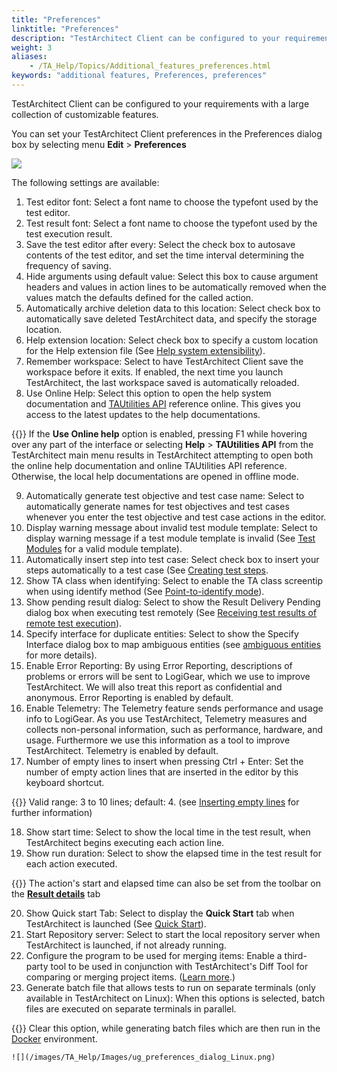 ```yaml
--- 
title: "Preferences"
linktitle: "Preferences"
description: "TestArchitect Client can be configured to your requirements with a large collection of customizable features."
weight: 3
aliases: 
    - /TA_Help/Topics/Additional_features_preferences.html
keywords: "additional features, Preferences, preferences"
---
```


TestArchitect Client can be configured to your requirements with a large collection of customizable features.

You can set your TestArchitect Client preferences in the Preferences dialog box by selecting menu **Edit** \> **Preferences**

![](/images/TA_Help/Images/ug_preferences_dialog.png)

The following settings are available:

1.  Test editor font: Select a font name to choose the typefont used by the test editor.
2.  Test result font: Select a font name to choose the typefont used by the test execution result.
3.  Save the test editor after every: Select the check box to autosave contents of the test editor, and set the time interval determining the frequency of saving.
4.  Hide arguments using default value: Select this box to cause argument headers and values in action lines to be automatically removed when the values match the defaults defined for the called action.
5.  Automatically archive deletion data to this location: Select check box to automatically save deleted TestArchitect data, and specify the storage location.
6.  Help extension location: Select check box to specify a custom location for the Help extension file \(See [Help system extensibility](/TA_Help/Topics/Additional_features_Help_extensibility.html)\).
7.  Remember workspace: Select to have TestArchitect Client save the workspace before it exits. If enabled, the next time you launch TestArchitect, the last workspace saved is automatically reloaded.
8.  Use Online Help: Select this option to open the help system documentation and [TAUtilities API](/TA_Tutorials/Topics/tut_TAUtilities_API.html) reference online. This gives you access to the latest updates to the help documentations.

{{<note>}} If the **Use Online help** option is enabled, pressing F1 while hovering over any part of the interface or selecting **Help** \> **TAUtilities API** from the TestArchitect main menu results in TestArchitect attempting to open both the online help documentation and online TAUtilities API reference. Otherwise, the local help documentations are opened in offline mode.

9.  Automatically generate test objective and test case name: Select to automatically generate names for test objectives and test cases whenever you enter the test objective and test case actions in the editor.
10. Display warning message about invalid test module template: Select to display warning message if a test module template is invalid \(See [Test Modules](/TA_Help/Topics/ABT_Test_module.html) for a valid module template\).
11. Automatically insert step into test case: Select check box to insert your steps automatically to a test case \(See [Creating test steps](/TA_Help/Topics/Projects_and_tests_steps_creating.html).
12. Show TA class when identifying: Select to enable the TA class screentip when using identify method \(See [Point-to-identify mode](/TA_Help/Topics/Interface_def_Viewer_identify.html)\).
13. Show pending result dialog: Select to show the Result Delivery Pending dialog box when executing test remotely \(See [Receiving test results of remote test execution](/TA_Help/Topics/Test_result_remote.html)\).
14. Specify interface for duplicate entities: Select to show the Specify Interface dialog box to map ambiguous entities \(see [ambiguous entities](/TA_Administration/Topics/Repo_mapping_ambiguous_entities.html) for more details\).
15. Enable Error Reporting: By using Error Reporting, descriptions of problems or errors will be sent to LogiGear, which we use to improve TestArchitect. We will also treat this report as confidential and anonymous. Error Reporting is enabled by default.
16. Enable Telemetry: The Telemetry feature sends performance and usage info to LogiGear. As you use TestArchitect, Telemetry measures and collects non-personal information, such as performance, hardware, and usage. Furthermore we use this information as a tool to improve TestArchitect. Telemetry is enabled by default.
17. Number of empty lines to insert when pressing Ctrl + Enter: Set the number of empty action lines that are inserted in the editor by this keyboard shortcut.

{{<note>}} Valid range: 3 to 10 lines; default: 4. \(see [Inserting empty lines](/TA_Help/Topics/Getting_started_overview_the_test_editor.html) for further information\)

18. Show start time: Select to show the local time in the test result, when TestArchitect begins executing each action line.
19. Show run duration: Select to show the elapsed time in the test result for each action executed.

{{<note>}} The action's start and elapsed time can also be set from the toolbar on the [**Result details**](/TA_Help/Topics/Test_result_details.html) tab

20. Show Quick start Tab: Select to display the **Quick Start** tab when TestArchitect is launched \(See [Quick Start](/TA_Help/Topics/Quick_start.html)\).
21. Start Repository server: Select to start the local repository server when TestArchitect is launched, if not already running.
22. Configure the program to be used for merging items: Enable a third-party tool to be used in conjunction with TestArchitect's Diff Tool for comparing or merging project items. \([Learn more](/TA_Help/Topics/ug_diff_tool_using_other_products.html).\)
23. Generate batch file that allows tests to run on separate terminals \(only available in TestArchitect on Linux\): When this options is selected, batch files are executed on separate terminals in parallel.

{{<remember>}} Clear this option, while generating batch files which are then run in the [Docker](https://hub.docker.com/r/logigear/testarchitect/) environment.

    ![](/images/TA_Help/Images/ug_preferences_dialog_Linux.png)





